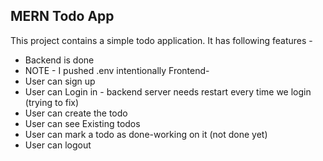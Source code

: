 ## MERN Todo App 

This project contains a simple todo application. 
It has following features -
* Backend is done 
* NOTE - I pushed .env intentionally 
Frontend-
* User can sign up
* User can Login in - backend server needs restart every time we login (trying to fix)
* User can create the todo
* User can see Existing todos 
* User can mark a todo as done-working on it (not done yet)
* User can logout

